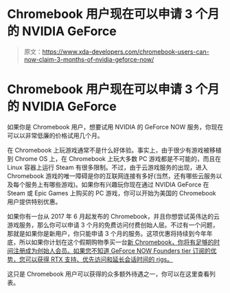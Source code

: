 # Chromebook 用户现在可以申请 3 个月的 NVIDIA GeForce

> 原文：<https://www.xda-developers.com/chromebook-users-can-now-claim-3-months-of-nvidia-geforce-now/>

# Chromebook 用户现在可以申请 3 个月的 NVIDIA GeForce

如果你是 Chromebook 用户，想要试用 NVIDIA 的 GeForce NOW 服务，你现在可以以非常低廉的价格试用几个月。

在 Chromebook 上玩游戏通常不是什么好体验。事实上，由于很少有游戏被移植到 Chrome OS 上，在 Chromebook 上玩大多数 PC 游戏都是不可能的，而且在 Linux 容器上运行 Steam 有很多限制。不过，由于云游戏服务的出现，进入 Chromebook 游戏的唯一障碍是你的互联网连接有多好(当然，还有哪些云服务以及每个服务上有哪些游戏)。如果你有兴趣玩你现在通过 NVIDIA GeForce 在 Steam 或 Epic Games 上购买的 PC 游戏，你可以开始为美国的 Chromebook 用户提供特别优惠。

如果你有一台从 2017 年 6 月起发布的 Chromebook，并且你想尝试英伟达的云游戏服务，那么你可以申请 3 个月的免费访问付费创始人层。不过有一个问题，那就是如果你是新用户，你只能申请 3 个月的服务。这项优惠将持续到今年年底，所以如果你计划在这个假期购物季买一台[新 Chromebook，你将有足够的时间注册成为创始人会员。如果您不知道 GeForce NOW Founders tier 订阅的优势，您可以获得 RTX 支持、优先访问和延长会话时间的 rigs。](https://www.xda-developers.com/best-chromebooks/)

这只是 Chromebook 用户可以获得的众多额外待遇之一，你可以在这里查看列表。